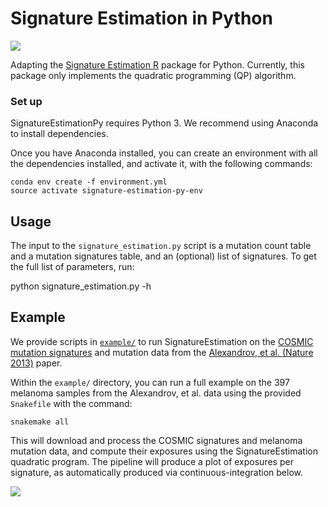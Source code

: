 # Signature Estimation in Python
<img src='https://travis-ci.com/lrgr/signature-estimation-py.svg?token=xpopk4qvQzXty9qXHH3S&branch=master'>

Adapting the [Signature Estimation R](https://www.ncbi.nlm.nih.gov/CBBresearch/Przytycka/index.cgi#signatureestimation) package for Python. Currently, this package only implements the quadratic programming (QP) algorithm.

### Set up

SignatureEstimationPy requires Python 3. We recommend using Anaconda to install dependencies.

Once you have Anaconda installed, you can create an environment with all the dependencies installed, and activate it, with the following commands:

    conda env create -f environment.yml
    source activate signature-estimation-py-env

## Usage

The input to the `signature_estimation.py` script is a mutation count table and a mutation signatures table, and an (optional) list of signatures. To get the full list of parameters, run:

   python signature_estimation.py -h

## Example

We provide scripts in [`example/`](https://github.com/lrgr/signature-estimation-py/tree/master/example) to run SignatureEstimation on the [COSMIC mutation signatures](http://cancer.sanger.ac.uk/cosmic/signatures) and mutation data from the [Alexandrov, et al. (Nature 2013)](https://www.nature.com/articles/nature12477) paper.

Within the `example/` directory, you can run a full example on the 397 melanoma samples from the Alexandrov, et al. data using the provided `Snakefile` with the command:

    snakemake all

This will download and process the COSMIC signatures and melanoma mutation data, and compute their exposures using the SignatureEstimation quadratic program. The pipeline will produce a plot of exposures per signature, as automatically produced via continuous-integration below.

<img src='signature-estimation-py.lrgr.io/Alexandrov-et-al-Melanoma-exomes-cosmic-exposures.svg'>
